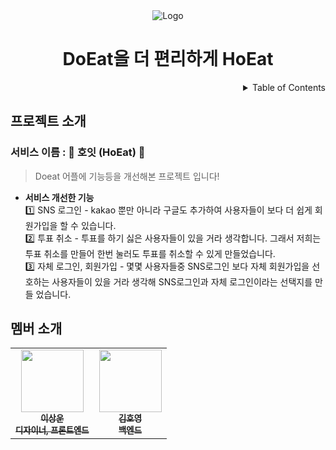 <!-- PROJECT LOGO -->
<div align="center">
<img src="https://cdn.discordapp.com/attachments/822309850700054548/1096753669531250708/afbbc284a5019bb3.png" alt="Logo"> 
  <h1>DoEat을 더 편리하게 HoEat</h1>

</div>

<!-- TABLE OF CONTENTS -->
<details align="right">
  <summary>Table of Contents</summary>
    <div><a href="#프로젝트-소개">프로젝트 소개</a></div>
    <div><a href="#멤버-소개">멤버 소개</a></div>
    <div><a href="#기술-스택">기술 스택</a></div>
</details>


## 프로젝트 소개

### 서비스 이름 : 🥘 호잇 (HoEat) 🥘

> Doeat 어플에 기능등을 개선해본 프로젝트 입니다!

- **서비스 개선한 기능**<br/>
  1️⃣ SNS 로그인 - kakao 뿐만 아니라 구글도 추가하여 사용자들이 보다 더 쉽게 회원가입을 할 수 있습니다.<br>
  2️⃣ 투표 취소 - 투표를 하기 싫은 사용자들이 있을 거라 생각합니다. 그래서 저희는 투표 취소를 만들어 한번 눌러도 투표를 취소할 수 있게 만들었습니다.<br>
  3️⃣ 자체 로그인, 회원가입 - 몇몇 사용자들중 SNS로그인 보다 자체 회원가입을 선호하는 사용자들이 있을 거라 생각해 SNS로그인과 자체 로그인이라는 선택지를 만들 었습니다.<br>

## 멤버 소개

<table>
  <tr>
    <td align="center">
      <a href="https://github.com/biscrab">
        <img src="https://avatars.githubusercontent.com/u/77564428" width="100px;" alt="" /><br>
        <sub>
          <b>이상운</b><br>
          <b>디자이너, 프론트엔드</b>
        </sub>
      </a>
    </td>
    <td align="center">
      <a href="https://github.com/beargame123">
        <img src="https://avatars.githubusercontent.com/u/81502235" width="100px;" alt="" /><br>
        <sub>
          <b>김호영</b><br>
          <b>백엔드</b>
        </sub>
      </a>
    </td>
  </tr>
</table>

<br/>
